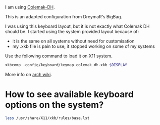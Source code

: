 I am using [Colemak-DH](https://colemakmods.github.io/mod-dh/).

This is an adapted configuration from DreymaR's BigBag.

I was using this keyboard layout, but it is not exactly what Colemak DH should be. I started using the system provided layout because of:
- it is the same on all systems without need for customisation
- my .xkb file is pain to use, it stopped working on some of my systems

Use the following command to load it on X11 system.

```bash
xkbcomp .config/keyboard/keymap_colemak_dh.xkb $DISPLAY
```

More info on [arch wiki](https://wiki.archlinux.org/title/X_keyboard_extension#Using_keymap).

# How to see available keyboard options on the system?

```bash
less /usr/share/X11/xkb/rules/base.lst
```
